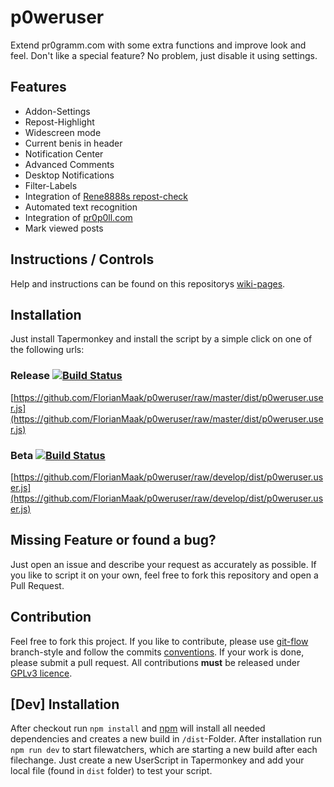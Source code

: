 # p0weruser
Extend pr0gramm.com with some extra functions and improve look and feel. Don't like a special feature? No problem, just disable
it using settings.

## Features
* Addon-Settings
* Repost-Highlight
* Widescreen mode
* Current benis in header
* Notification Center
* Advanced Comments
* Desktop Notifications
* Filter-Labels
* Integration of [Rene8888s repost-check](https://rep0st.rene8888.at)
* Automated text recognition 
* Integration of [pr0p0ll.com](https://pr0p0ll.com)
* Mark viewed posts

## Instructions / Controls
Help and instructions can be found on this repositorys [wiki-pages](https://github.com/FlorianMaak/p0weruser/wiki).

## Installation
Just install Tapermonkey and install the script by a simple
click on one of the following urls:

### Release [![Build Status](https://travis-ci.org/FlorianMaak/p0weruser.svg?branch=master)](https://travis-ci.org/FlorianMaak/p0weruser)
[https://github.com/FlorianMaak/p0weruser/raw/master/dist/p0weruser.user.js](https://github.com/FlorianMaak/p0weruser/raw/master/dist/p0weruser.user.js)

### Beta [![Build Status](https://travis-ci.org/FlorianMaak/p0weruser.svg?branch=develop)](https://travis-ci.org/FlorianMaak/p0weruser)
[https://github.com/FlorianMaak/p0weruser/raw/develop/dist/p0weruser.user.js](https://github.com/FlorianMaak/p0weruser/raw/develop/dist/p0weruser.user.js)

## Missing Feature or found a bug?
Just open an issue and describe your request as accurately as possible. If you like to script it on your own, feel free to fork this repository and open a Pull Request.

## Contribution
Feel free to fork this project. If you like to contribute, please use [git-flow](https://github.com/nvie/gitflow)
branch-style and follow the commits [conventions](https://github.com/FlorianMaak/p0weruser/wiki/Conventions). If your work is done, please submit a
pull request. All contributions **must** be released under [GPLv3 licence](https://github.com/FlorianMaak/p0weruser/blob/master/LICENSE).

## [Dev] Installation
After checkout run ```npm install``` and [npm](https://www.npmjs.com/) will install all needed dependencies and creates a new build in ```/dist```-Folder. After installation run
```npm run dev``` to start filewatchers, which are starting a new build after each filechange. Just create a new UserScript in Tapermonkey and add your local file (found in
```dist``` folder) to test your script. 
